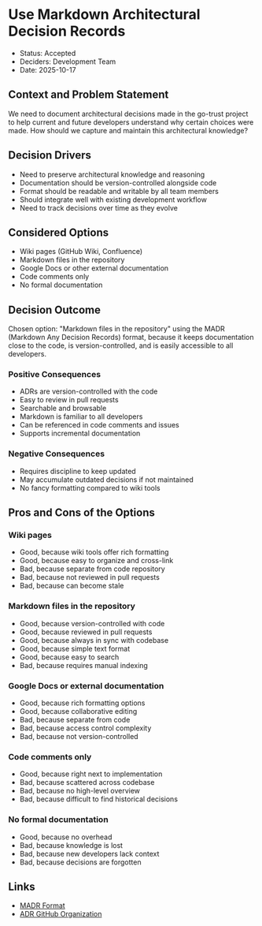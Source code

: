 # Use Markdown Architectural Decision Records

- Status: Accepted
- Deciders: Development Team
- Date: 2025-10-17

## Context and Problem Statement

We need to document architectural decisions made in the go-trust project to help current and future developers understand why certain choices were made. How should we capture and maintain this architectural knowledge?

## Decision Drivers

- Need to preserve architectural knowledge and reasoning
- Documentation should be version-controlled alongside code
- Format should be readable and writable by all team members
- Should integrate well with existing development workflow
- Need to track decisions over time as they evolve

## Considered Options

- Wiki pages (GitHub Wiki, Confluence)
- Markdown files in the repository
- Google Docs or other external documentation
- Code comments only
- No formal documentation

## Decision Outcome

Chosen option: "Markdown files in the repository" using the MADR (Markdown Any Decision Records) format, because it keeps documentation close to the code, is version-controlled, and is easily accessible to all developers.

### Positive Consequences

- ADRs are version-controlled with the code
- Easy to review in pull requests
- Searchable and browsable
- Markdown is familiar to all developers
- Can be referenced in code comments and issues
- Supports incremental documentation

### Negative Consequences

- Requires discipline to keep updated
- May accumulate outdated decisions if not maintained
- No fancy formatting compared to wiki tools

## Pros and Cons of the Options

### Wiki pages

- Good, because wiki tools offer rich formatting
- Good, because easy to organize and cross-link
- Bad, because separate from code repository
- Bad, because not reviewed in pull requests
- Bad, because can become stale

### Markdown files in the repository

- Good, because version-controlled with code
- Good, because reviewed in pull requests
- Good, because always in sync with codebase
- Good, because simple text format
- Good, because easy to search
- Bad, because requires manual indexing

### Google Docs or external documentation

- Good, because rich formatting options
- Good, because collaborative editing
- Bad, because separate from code
- Bad, because access control complexity
- Bad, because not version-controlled

### Code comments only

- Good, because right next to implementation
- Bad, because scattered across codebase
- Bad, because no high-level overview
- Bad, because difficult to find historical decisions

### No formal documentation

- Good, because no overhead
- Bad, because knowledge is lost
- Bad, because new developers lack context
- Bad, because decisions are forgotten

## Links

- [MADR Format](https://adr.github.io/madr/)
- [ADR GitHub Organization](https://adr.github.io/)

